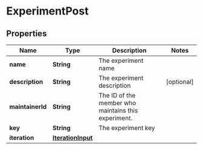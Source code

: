 

# ExperimentPost


## Properties

| Name | Type | Description | Notes |
|------------ | ------------- | ------------- | -------------|
|**name** | **String** | The experiment name |  |
|**description** | **String** | The experiment description |  [optional] |
|**maintainerId** | **String** | The ID of the member who maintains this experiment. |  |
|**key** | **String** | The experiment key |  |
|**iteration** | [**IterationInput**](IterationInput.md) |  |  |



